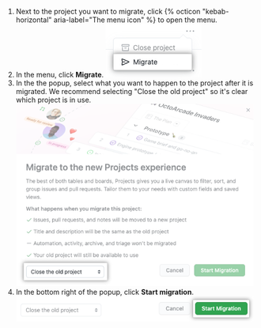 1. Next to the project you want to migrate, click {% octicon "kebab-horizontal" aria-label="The menu icon" %} to open the menu.
1. In the menu, click **Migrate**.
  ![Screenshot showing migrate option](/assets/images/help/issues/migrate-menu-item.png)
1. In the the popup, select what you want to happen to the project after it is migrated. We recommend selecting "Close the old project" so it's clear which project is in use.
  ![Screenshot showing migrate modal](/assets/images/help/issues/migrate-option.png)
1. In the bottom right of the popup, click **Start migration**.
  ![Screenshot showing start migration button](/assets/images/help/issues/migrate-start.png)
